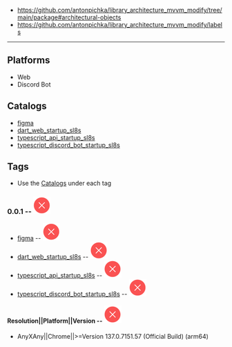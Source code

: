 - https://github.com/antonpichka/library_architecture_mvvm_modify/tree/main/package#architectural-objects
- https://github.com/antonpichka/library_architecture_mvvm_modify/labels

---

## Platforms

- Web
- Discord Bot

## Catalogs

- [figma](https://www.figma.com/design/3InJoDL3cAovJfMslzRYYd/startup_sl8s?node-id=7-46&t=D4PXbvfpKQHmYuoP-1)
- [dart_web_startup_sl8s](https://github.com/sl8s/startup_sl8s/tree/main/dart_web_startup_sl8s)
- [typescript_api_startup_sl8s](https://github.com/sl8s/startup_sl8s/tree/main/typescript_api_startup_sl8s)
- [typescript_discord_bot_startup_sl8s](https://github.com/sl8s/startup_sl8s/tree/main/typescript_discord_bot_startup_sl8s)

## Tags

- Use the [Catalogs](https://github.com/sl8s/startup_sl8s?tab=readme-ov-file#catalogs) under each tag

### 0.0.1 -- <img src="assets/red_cross.svg" align alt="Red Cross"/>

- [figma](https://www.figma.com/design/3InJoDL3cAovJfMslzRYYd/startup_sl8s?node-id=7-46&t=D4PXbvfpKQHmYuoP-1) -- <img src="assets/red_cross.svg" alt="Red Cross"/>
- [dart_web_startup_sl8s](https://github.com/sl8s/startup_sl8s/tree/main/dart_web_startup_sl8s) -- <img src="assets/red_cross.svg" alt="Red Cross"/>
- [typescript_api_startup_sl8s](https://github.com/sl8s/startup_sl8s/tree/main/typescript_api_startup_sl8s) -- <img src="assets/red_cross.svg" alt="Red Cross"/>
- [typescript_discord_bot_startup_sl8s](https://github.com/sl8s/startup_sl8s/tree/main/typescript_discord_bot_startup_sl8s) -- <img src="assets/red_cross.svg" alt="Red Cross"/>

#### Resolution||Platform||Version -- <img src="assets/red_cross.svg" alt="Red Cross"/>

- AnyXAny||Chrome||>=Version 137.0.7151.57 (Official Build) (arm64)